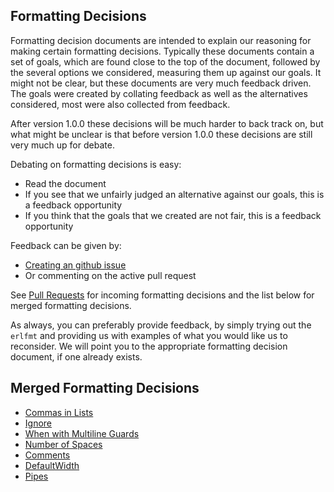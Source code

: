 ## Formatting Decisions

Formatting decision documents are intended to explain our reasoning for making certain formatting decisions.
Typically these documents contain a set of goals, which are found close to the top of the document,
followed by the several options we considered, measuring them up against our goals.
It might not be clear, but these documents are very much feedback driven.
The goals were created by collating feedback as well as the alternatives considered,
most were also collected from feedback.

After version 1.0.0 these decisions will be much harder to back track on,
but what might be unclear is that before version 1.0.0 these decisions are still very much up for debate.

Debating on formatting decisions is easy:
  - Read the document
  - If you see that we unfairly judged an alternative against our goals, this is a feedback opportunity
  - If you think that the goals that we created are not fair, this is a feedback opportunity

Feedback can be given by:
  - [Creating an github issue](https://github.com/WhatsApp/erlfmt/issues/new)
  - Or commenting on the active pull request

See [Pull Requests](https://github.com/WhatsApp/erlfmt/pulls) for incoming formatting decisions and the list below for merged formatting decisions.

As always, you can preferably provide feedback, by simply trying out the `erlfmt` and providing us with examples of what you would like us to reconsider.  We will point you to the appropriate formatting decision document, if one already exists.

## Merged Formatting Decisions

  - [Commas in Lists](https://github.com/WhatsApp/erlfmt/blob/master/doc/FormattingDecisionListCommas.md)
  - [Ignore](https://github.com/WhatsApp/erlfmt/blob/master/doc/FormattingDecisionIgnore.md)
  - [When with Multiline Guards](https://github.com/WhatsApp/erlfmt/blob/master/doc/FormattingDecisionWhenMultilineGuards.md)
  - [Number of Spaces](https://github.com/WhatsApp/erlfmt/blob/master/doc/FormattingDecisionSpaces.md)
  - [Comments](https://github.com/WhatsApp/erlfmt/blob/master/doc/FormattingDecisionComments.md)
  - [DefaultWidth](https://github.com/WhatsApp/erlfmt/blob/master/doc/FormattingDecisionDefaultWidth.md)
  - [Pipes](https://github.com/WhatsApp/erlfmt/blob/master/doc/FormattingDecisionPipes.md)





